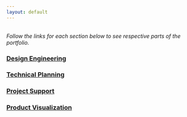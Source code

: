 ```yaml
---
layout: default
---
```


<br> 
<em>Follow the links for each section below to see respective parts of the portfolio.</em>

<!---##
### Reshaping

Reshaping is what I call rethinking through AM. 
Additive manufacturing and topology optimization of mining parts. 
-->

### <a href="https://hvleifsson.github.io/Design_Engineering">Design Engineering</a>

### <a href="https://hvleifsson.github.io/Technical_Planning">Technical Planning</a>

### <a href="https://hvleifsson.github.io/Project_Support">Project Support</a>

### <a href="https://hvleifsson.github.io/Product_Visualization">Product Visualization</a>

<!---##
### Technical Writing

### Technical Advisory
-->


<!---##
<p align="center">
  <img width="460" height="300" src="images/manifold_single_transparent.png">
</p>

<a href="https://lup.lub.lu.se/student-papers/search/publication/8915962">https://lup.lub.lu.se/student-papers/search/publication/8915962</a>
-->
